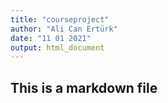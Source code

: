 ```yaml
---
title: "courseproject"
author: "Ali Can Ertürk"
date: "11 01 2021"
output: html_document
---
```


## This is a markdown file